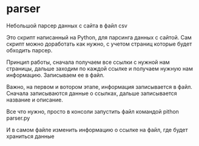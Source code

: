 # parser
Небольшой парсер данных с сайта в файл csv

Это скрипт написанный на Python, для парсинга данных с сайтой. Сам скрипт можно доработать как нужно, с учетом страниц которые будет обходить парсер.

Принцип работы, сначала получаем все ссылки с нужной нам страницы, дальше заходим по каждой ссылке и получаем нужную нам информацию. Записываем ее в файл. 

Важно, на первом и вотором этапе, информация записывается в файл. Сначала записываются данные о ссылках, дальше записывается название и описание.

Все что нужно, просто в консоли запустить файл командой pithon parser.py

И в самом файле изменить информацию о ссылке на файл, где будет храниться данные
